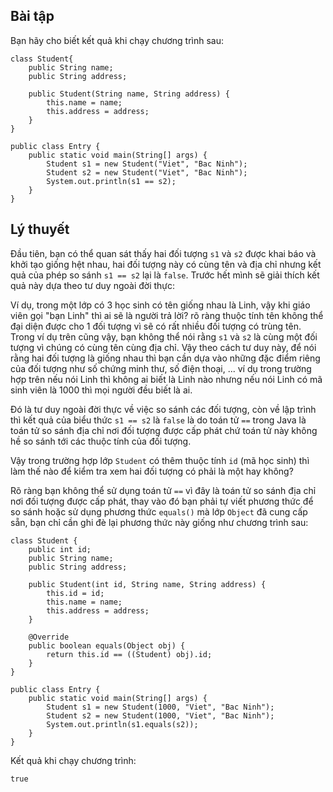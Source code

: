 ## Bài tập
Bạn hãy cho biết kết quả khi chạy chương trình sau:
```
class Student{
	public String name;
	public String address;
	
	public Student(String name, String address) {
		this.name = name;
		this.address = address;
	}
}

public class Entry {
	public static void main(String[] args) {
		Student s1 = new Student("Viet", "Bac Ninh");
		Student s2 = new Student("Viet", "Bac Ninh");
		System.out.println(s1 == s2);
	}
}
```
## Lý thuyết
Đầu tiên, bạn có thể quan sát thấy hai đối tượng `s1` và `s2` được khai báo và khởi tạo giống hệt nhau, hai đối tượng này có cùng tên và địa chỉ nhưng kết quả của phép so sánh `s1 == s2` lại là `false`. Trước hết mình sẽ giải thích kết quả này dựa theo tư duy ngoài đời thực:

Ví dụ, trong một lớp có 3 học sinh có tên giống nhau là Linh, vậy khi giáo viên gọi "bạn Linh" thì ai sẽ là người trả lời? rõ ràng thuộc tính tên không thể đại diện được cho 1 đối tượng vì sẽ có rất nhiều đối tượng có trùng tên. Trong ví dụ trên cũng vậy, bạn không thể nói rằng `s1` và `s2` là cùng một đối tượng vì chúng có cùng tên cùng địa chỉ. Vậy theo cách tư duy này, để nói rằng hai đối tượng là giống nhau thì bạn cần dựa vào những đặc điểm riêng của đối tượng như số chứng minh thư, số điện thoại, ... ví dụ trong trường hợp trên nếu nói Linh thì không ai biết là Linh nào nhưng nếu nói Linh có mã sinh viên là 1000 thì mọi người đều biết là ai.

Đó là tư duy ngoài đời thực về việc so sánh các đối tượng, còn về lập trình thì kết quả của biểu thức `s1 == s2` là `false` là do toán tử `==` trong Java là toán tử so sánh địa chỉ nơi đối tượng được cấp phát chứ toán tử này không hề so sánh tới các thuộc tính của đối tượng.

Vậy trong trường hợp lớp `Student` có thêm thuộc tính `id` (mã học sinh) thì làm thế nào để kiểm tra xem hai đối tượng có phải là một hay không?

Rõ ràng bạn không thể sử dụng toán tử `==` vì đây là toán tử so sánh địa chỉ nơi đối tượng được cấp phát, thay vào đó bạn phải tự viết phương thức để so sánh hoặc sử dụng phương thức `equals()` mà lớp `Object` đã cung cấp sẵn, bạn chỉ cần ghi đè lại phương thức này giống như chương trình sau:
```
class Student {
	public int id;
	public String name;
	public String address;

	public Student(int id, String name, String address) {
		this.id = id;
		this.name = name;
		this.address = address;
	}

	@Override
	public boolean equals(Object obj) {
		return this.id == ((Student) obj).id;
	}
}

public class Entry {
	public static void main(String[] args) {
		Student s1 = new Student(1000, "Viet", "Bac Ninh");
		Student s2 = new Student(1000, "Viet", "Bac Ninh");
		System.out.println(s1.equals(s2));
	}
}
```
Kết quả khi chạy chương trình:
```
true
```
